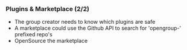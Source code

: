 ###  Plugins &amp; Marketplace (2/2)

* The group creator needs to know which plugins are safe
* A marketplace could use the Github API to search for 'opengroup-' prefixed repo's
* OpenSource the marketplace
